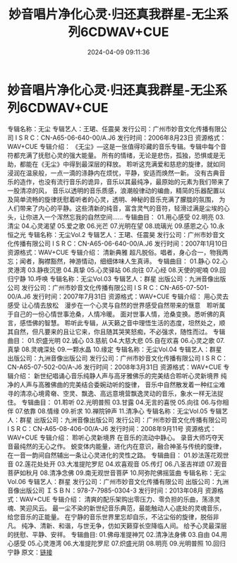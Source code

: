 ﻿---
title: 妙音唱片净化心灵·归还真我群星-无尘系列6CDWAV+CUE
date: 2024-04-09 09:11:36
categories: WAV车载音乐、镜像
tags: 华语中文
---
# 妙音唱片净化心灵·归还真我群星-无尘系列6CDWAV+CUE

专辑名称：无尘
专辑艺人：王珺、任震昊
发行公司：广州市妙音文化传播有限公司
I S R C：CN-A65-06-640-00/A.J6
发行时间：2006年8月23日
资源格式：WAV+CUE
专辑介绍：
《无尘》—这是一张值得珍藏的音乐专辑。专辑中每个音符都充满了抚慰心灵的强大能量。
所有的情绪，无论是悲伤，孤独，恐惧或是无助，都能在《无尘》中得到最深层的释放。
聆听这充满爱和慈悲的旋律，就如同浸润在温泉般，一点一滴的涤静内在烦忧，平静，安适而焕然一新。
没有古典音乐的造作，也没有流行音乐的诡异，音乐以其最纯净，最原始的元素为我们带来了一股清凉的风，
音乐以透明的音乐质感，浪潮般律动的编曲，精简的乐器配置以及简单流畅的旋律抚慰着听者的心灵，透明、神秘的音乐充满了朦胧的氛围，
为人们带来了内心的平静。这些清新的纯音，富含灵气的音符，轻滑过满是尘埃的心头，让你进入一个浑然忘我的自然空间……
专辑曲目：
01.用心感受
02.明亮
03.清尘
04.心灵渴望
05.爱之歌
06.光芒
07.光明在望
08.琉璃光
09.感恩之心
10.永恒之光
专辑名称：无尘Vol.2
专辑艺人：王珺、任震昊
发行公司：广州市妙音文化传播有限公司
I S R C：CN-A65-06-640-00/A.J6
发行时间：2007年1月10日
资源格式：WAV+CUE
专辑介绍：
清新典雅 超凡脱俗。唱者，身心合一，物我两忘；闻者，胸襟豁然，神游情动，细细体味人生真谛。
专辑曲目：
01.静心
02.心灵港湾
03.静夜沉思
04.真挚
05.心灵驿站
06.向往
07.心经
08.天使的呢喃
09.回归宁静
10.呼唤
专辑名称：无尘Vol.03
专辑艺人：群星
出版公司：九洲音像出版公司
发行公司：广州市妙音文化传播有限公司
I S R C：CN-A65-07-501-00/A.J6
发行时间：2007年7月31日
资源格式：WAV+CUE
专辑介绍：
用心灵去感受
让心情去放松　漫步在一个心灵与自然的世界感受自然带来的惬意　聆听属于自己的一份心情世事沧桑，人情冷暖。
面对世事人情，沧桑变换。悉听佛的真言，感悟佛的智慧。
聆听此专辑，从天籁之音中理悟生活的态度，坦然处之，顺其自然，但凡要来的且让它来，你且随其哭笑怒痴，不必强求，随性而过。
专辑曲目：
01.炽盛光明
02.诚心
03.慈航
04.大慈大悲
05.自在欢喜
06.心灵之歌
07.真挚
08.灵魂深处
09.一颗水晶
10.缘定
专辑名称：无尘Vol.04
专辑艺人：群星
出版公司：九洲音像出版公司
发行公司：广州市妙音文化传播有限公司
I S R C：CN-A65-07-502-00/A-J6
发行时间：2008年3月31日
资源格式：WAV+CUE
专辑介绍：
新世纪唱诵心音乐纯静人声与高牙雅佛乐的完美结合聆听心灵新境界 纯净的人声与高雅佛曲的完美结合委婉动听的旋律，
音乐中自然散发着一种红尘难寻的清凉心境脀奛、空灵、飘逸、高远意境营飘逸灵动的音乐，象水一样无法捉住。
专辑曲目：
01.聆听
02.光明普照
03.甘露
04.无言的喜悦
05.向往
06.与你相伴
07.依靠
08.情缘
09.祈求
10.禅院钟声
11.清净心
专辑名称：无尘Vol.05
专辑艺人：群星
出版公司：九洲音像出版公司
发行公司：广州市妙音文化传播有限公司
I S R C：CN-A65-08-406-00/A-J6
发行时间：2008年9月11号
资源格式：WAV+CUE
专辑介绍：
聆听心灵新境界 在音乐的流动中静心。
录音大师巧夺天音最纯然的无心之作。
蜕变体内能量，进化内在意识，融合神圣与传统的旋律，
在一音一韵间自然辅出一条让心灵进化的灵性之路。
专辑曲目：
01.妙法莲花观世音
02.莲花处处开
03.大准提陀罗尼
04.欢喜观音
05.传灯
06.八圣吉祥颂
07.观音菩萨如秋月
08.清净念佛
09.南无观世音菩萨
10.阿弥陀佛摇篮曲
专辑名称：无尘Vol.06
专辑艺人：群星
发行公司：广州市妙音文化传播有限公司
出版公司：九洲音像出版公司
ＩＳＢＮ：978-7-7985-0304-3
发行时间：2013年08月
资源格式：WAV+CUE
专辑介绍：
清爽的配乐架购出零压力、零负担的乐曲，荡涤灵魂、笑迎风云。
最一尘不染的新世纪音乐典范，最能触动人心底处的灵魂音乐，给您音乐的正能量。
在宁静的音乐世界里忘却自乐，不沾尘俗的旋律，脱俗非凡。
纯净、清新、和谐，与世无争，仿如天籁穿长空降临人间。
给予心灵最深层的抚慰、平静、安祥。
专辑曲目:
01.佛母准提神咒
02.清净法身佛
03.自由
04.用心感受
05.心灵港湾
06.大准提陀罗尼
07.炽盛光阴
08.明亮
09.光明普照
10.回归宁静
原文：[链接](https://blog.sina.com.cn/s/blog_1647c7e7601031526.html)
